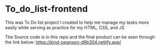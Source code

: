 # To_do_list-frontend
This was To Do list project I created to help me manage my tasks more easily while serving as practice for my HTML, CSS, and JS

The Source code is in this repo and the final product can be seen through the link below: 
https://kind-swanson-d9b304.netlify.app/
